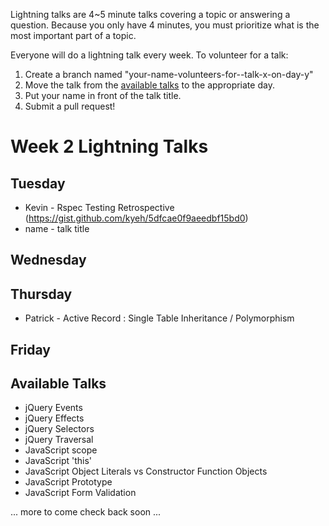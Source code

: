 Lightning talks are 4~5 minute talks covering a topic or answering a question.
Because you only have 4 minutes, you must prioritize what is the most important
part of a topic.

Everyone will do a lightning talk every week. To volunteer for a talk:

1. Create a branch named "your-name-volunteers-for--talk-x-on-day-y"
2. Move the talk from the [available talks](#availabl-talks) to the appropriate
   day.
3. Put your name in front of the talk title.
4. Submit a pull request!


# Week 2 Lightning Talks

## Tuesday
* Kevin - Rspec Testing Retrospective (https://gist.github.com/kyeh/5dfcae0f9aeedbf15bd0)
* name - talk title

## Wednesday

## Thursday
* Patrick - Active Record : Single Table Inheritance / Polymorphism
## Friday

## Available Talks

* jQuery Events
* jQuery Effects
* jQuery Selectors
* jQuery Traversal
* JavaScript scope
* JavaScript 'this'
* JavaScript Object Literals vs Constructor Function Objects
* JavaScript Prototype
* JavaScript Form Validation

... more to come check back soon ...

